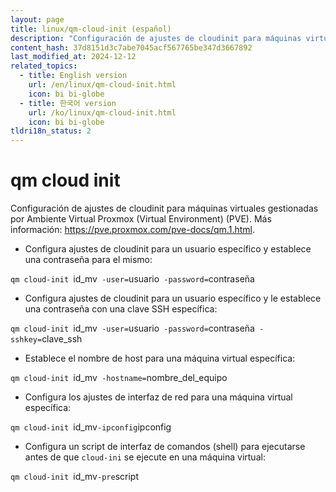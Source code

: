```yaml
---
layout: page
title: linux/qm-cloud-init (español)
description: "Configuración de ajustes de cloudinit para máquinas virtuales gestionadas por Ambiente Virtual Proxmox (Virtual Environment) (PVE)."
content_hash: 37d8151d3c7abe7045acf567765be347d3667892
last_modified_at: 2024-12-12
related_topics:
  - title: English version
    url: /en/linux/qm-cloud-init.html
    icon: bi bi-globe
  - title: 한국어 version
    url: /ko/linux/qm-cloud-init.html
    icon: bi bi-globe
tldri18n_status: 2
---
```

# qm cloud init

Configuración de ajustes de cloudinit para máquinas virtuales gestionadas por Ambiente Virtual Proxmox (Virtual Environment) (PVE).
Más información: <https://pve.proxmox.com/pve-docs/qm.1.html>.

- Configura ajustes de cloudinit para un usuario específico y establece una contraseña para el mismo:

`qm cloud-init `<span class="tldr-var badge badge-pill bg-dark-lm bg-white-dm text-white-lm text-dark-dm font-weight-bold">id_mv</span>` -user=`<span class="tldr-var badge badge-pill bg-dark-lm bg-white-dm text-white-lm text-dark-dm font-weight-bold">usuario</span>` -password=`<span class="tldr-var badge badge-pill bg-dark-lm bg-white-dm text-white-lm text-dark-dm font-weight-bold">contraseña</span>

- Configura ajustes de cloudinit para un usuario específico y le establece una contraseña con una clave SSH específica:

`qm cloud-init `<span class="tldr-var badge badge-pill bg-dark-lm bg-white-dm text-white-lm text-dark-dm font-weight-bold">id_mv</span>` -user=`<span class="tldr-var badge badge-pill bg-dark-lm bg-white-dm text-white-lm text-dark-dm font-weight-bold">usuario</span>` -password=`<span class="tldr-var badge badge-pill bg-dark-lm bg-white-dm text-white-lm text-dark-dm font-weight-bold">contraseña</span>` -sshkey=`<span class="tldr-var badge badge-pill bg-dark-lm bg-white-dm text-white-lm text-dark-dm font-weight-bold">clave_ssh</span>

- Establece el nombre de host para una máquina virtual específica:

`qm cloud-init `<span class="tldr-var badge badge-pill bg-dark-lm bg-white-dm text-white-lm text-dark-dm font-weight-bold">id_mv</span>` -hostname=`<span class="tldr-var badge badge-pill bg-dark-lm bg-white-dm text-white-lm text-dark-dm font-weight-bold">nombre_del_equipo</span>

- Configura los ajustes de interfaz de red para una máquina virtual específica:

`qm cloud-init `<span class="tldr-var badge badge-pill bg-dark-lm bg-white-dm text-white-lm text-dark-dm font-weight-bold">id_mv</span>` -ipconfig `<span class="tldr-var badge badge-pill bg-dark-lm bg-white-dm text-white-lm text-dark-dm font-weight-bold">ipconfig</span>

- Configura un script de interfaz de comandos (shell) para ejecutarse antes de que `cloud-ini` se ejecute en una máquina virtual:

`qm cloud-init `<span class="tldr-var badge badge-pill bg-dark-lm bg-white-dm text-white-lm text-dark-dm font-weight-bold">id_mv</span>` -pre `<span class="tldr-var badge badge-pill bg-dark-lm bg-white-dm text-white-lm text-dark-dm font-weight-bold">script</span>

